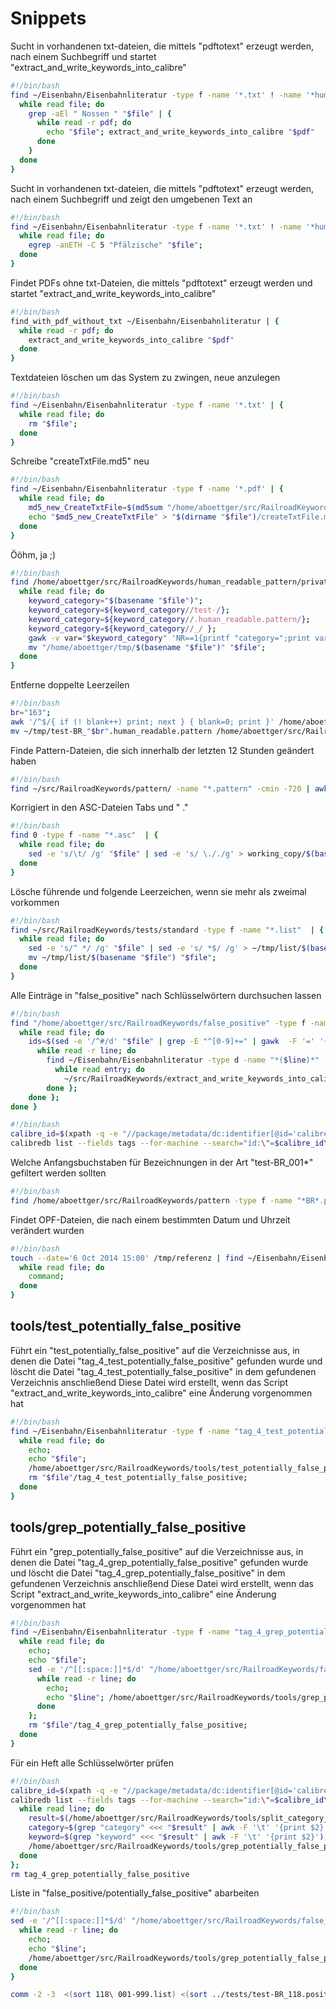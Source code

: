 Snippets
==

Sucht in vorhandenen txt-dateien, die mittels "pdftotext" erzeugt werden, nach einem Suchbegriff und startet "extract_and_write_keywords_into_calibre"

```sh
#!/bin/bash
find ~/Eisenbahn/Eisenbahnliteratur -type f -name '*.txt' ! -name '*human-readable.txt' | {
  while read file; do
    grep -aEl " Nossen " "$file" | {
      while read -r pdf; do
        echo "$file"; extract_and_write_keywords_into_calibre "$pdf"
      done
    }
  done
}
```

Sucht in vorhandenen txt-dateien, die mittels "pdftotext" erzeugt werden, nach einem Suchbegriff und zeigt den umgebenen Text an

```sh
#!/bin/bash
find ~/Eisenbahn/Eisenbahnliteratur -type f -name '*.txt' ! -name '*human-readable.txt' | {
  while read file; do
    egrep -anETH -C 5 "Pfälzische" "$file";
  done
}

```

Findet PDFs ohne txt-Dateien, die mittels "pdftotext" erzeugt werden und startet "extract_and_write_keywords_into_calibre"

```sh
#!/bin/bash
find_with_pdf_without_txt ~/Eisenbahn/Eisenbahnliteratur | {
  while read -r pdf; do
    extract_and_write_keywords_into_calibre "$pdf"
  done
}
```

Textdateien löschen um das System zu zwingen, neue anzulegen

```sh
#!/bin/bash
find ~/Eisenbahn/Eisenbahnliteratur -type f -name '*.txt' | {
  while read file; do
    rm "$file";
  done
}
```

Schreibe "createTxtFile.md5" neu

```sh
#!/bin/bash
find ~/Eisenbahn/Eisenbahnliteratur -type f -name '*.pdf' | {
  while read file; do
    md5_new_CreateTxtFile=$(md5sum "/home/aboettger/src/RailroadKeywords/functions/createTxtFile.sh"  | gawk  -F ' ' '{print $1}');
    echo "$md5_new_CreateTxtFile" > "$(dirname "$file")/createTxtFile.md5";
  done
}
```

Ööhm, ja ;)
```sh
#!/bin/bash
find /home/aboettger/src/RailroadKeywords/human_readable_pattern/private -type f -name "test-*.pattern" | {
  while read file; do
    keyword_category="$(basename "$file")";
    keyword_category=${keyword_category//test-/};
    keyword_category=${keyword_category//.human_readable.pattern/}; 
    keyword_category=${keyword_category//_/ };
    gawk -v var="$keyword_category" 'NR==1{printf "category=";print var;print;print} NR!=1' "$file"  > "/home/aboettger/tmp/$(basename "$file")";
    mv "/home/aboettger/tmp/$(basename "$file")" "$file";
  done
}
```

Entferne doppelte Leerzeilen

```sh
#!/bin/bash
br="163";
awk '/^$/{ if (! blank++) print; next } { blank=0; print }' /home/aboettger/src/RailroadKeywords/human_readable_pattern/standard/test-BR_"$br".human_readable.pattern > ~/tmp/test-BR_"$br".human_readable.pattern;
mv ~/tmp/test-BR_"$br".human_readable.pattern /home/aboettger/src/RailroadKeywords/human_readable_pattern/standard/test-BR_"$br".human_readable.pattern
```

Finde Pattern-Dateien, die sich innerhalb der letzten 12 Stunden geändert haben

```sh
#!/bin/bash
find ~/src/RailroadKeywords/pattern/ -name "*.pattern" -cmin -720 | awk -F/ '{print $7}' | sort
```

Korrigiert in den ASC-Dateien Tabs und " ."

```sh
#!/bin/bash
find 0 -type f -name "*.asc"  | {
  while read file; do
    sed -e 's/\t/ /g' "$file" | sed -e 's/ \././g' > working_copy/$(basename "$file");
  done
}
```

Lösche führende und folgende Leerzeichen, wenn sie mehr als zweimal vorkommen

```sh
#!/bin/bash
find ~/src/RailroadKeywords/tests/standard -type f -name "*.list"  | {
  while read file; do
    sed -e 's/^ */ /g' "$file" | sed -e 's/ *$/ /g' > ~/tmp/list/$(basename "$file");
    mv ~/tmp/list/$(basename "$file") "$file";
  done
}
```

Alle Einträge in "false_positive" nach Schlüsselwörtern durchsuchen lassen

```sh
#!/bin/bash
find "/home/aboettger/src/RailroadKeywords/false_positive" -type f -name "*.pattern" | {
  while read file; do
    ids=$(sed -e '/^#/d' "$file" | grep -E "^[0-9]+=" | gawk  -F '=' '{print $1}' | sort | uniq); echo "$ids" | {
      while read -r line; do
        find ~/Eisenbahn/Eisenbahnliteratur -type d -name "*($line)*" | {
          while read entry; do
            ~/src/RailroadKeywords/extract_and_write_keywords_into_calibre "$entry";
        done };
    done };
done }
```

```sh
#!/bin/bash
calibre_id=$(xpath -q -e "//package/metadata/dc:identifier[@id='calibre_id']/text()" "./metadata.opf");
calibredb list --fields tags --for-machine --search="id:\"=$calibre_id\"" --library-path ~/Eisenbahn/Eisenbahnliteratur  | jshon -e 0 -e "tags" | tr -d "[" | tr -d "]" | tr -d "," | tr -d "\"" | sed -e 's/\\//' | sed -e 's/^ *//g' | sed -e 's/ *$//g' | sed -e '/^$/d'
```


Welche Anfangsbuchstaben für Bezeichnungen in der Art "test-BR_001*" gefiltert werden sollten

```sh
#!/bin/bash
find /home/aboettger/src/RailroadKeywords/pattern -type f -name "*BR*.pattern" | awk -F "_" '{print $2}' | grep -o "[A-Z]*" | sort | uniq
```

Findet OPF-Dateien, die nach einem bestimmten Datum und Uhrzeit verändert wurden

```sh
#!/bin/bash
touch --date='6 Oct 2014 15:00' /tmp/referenz | find ~/Eisenbahn/Eisenbahnliteratur -type f -name "*.opf" -cnewer /tmp/referenz -exec dirname {} \; | {
  while read file; do
    command;
  done
}
```

tools/test_potentially_false_positive
--

Führt ein "test_potentially_false_positive" auf die Verzeichnisse aus, in denen die Datei "tag_4_test_potentially_false_positive" gefunden wurde und löscht die Datei "tag_4_test_potentially_false_positive" in dem gefundenen Verzeichnis anschließend
Diese Datei wird erstellt, wenn das Script "extract_and_write_keywords_into_calibre" eine Änderung vorgenommen hat

```sh
#!/bin/bash
find ~/Eisenbahn/Eisenbahnliteratur -type f -name "tag_4_test_potentially_false_positive" -exec dirname {} \; | {
  while read file; do
    echo;
    echo "$file";
    /home/aboettger/src/RailroadKeywords/tools/test_potentially_false_positive "$file";
    rm "$file"/tag_4_test_potentially_false_positive;
  done
}
```

tools/grep_potentially_false_positive
--

Führt ein "grep_potentially_false_positive" auf die Verzeichnisse aus, in denen die Datei "tag_4_grep_potentially_false_positive" gefunden wurde und löscht die Datei "tag_4_grep_potentially_false_positive" in dem gefundenen Verzeichnis anschließend
Diese Datei wird erstellt, wenn das Script "extract_and_write_keywords_into_calibre" eine Änderung vorgenommen hat

```sh
#!/bin/bash
find ~/Eisenbahn/Eisenbahnliteratur -type f -name "tag_4_grep_potentially_false_positive" -exec dirname {} \; | {
  while read file; do
    echo;
    echo "$file";
    sed -e '/^[[:space:]]*$/d' "/home/aboettger/src/RailroadKeywords/false_positive/potentially_false_positive" | sed -e '/^[[:space:]]*#/d' | {
      while read -r line; do
        echo;
        echo "$line"; /home/aboettger/src/RailroadKeywords/tools/grep_potentially_false_positive "$file" "*" "$line";
      done
    };
    rm "$file"/tag_4_grep_potentially_false_positive;
  done
}
```
Für ein Heft alle Schlüsselwörter prüfen

```sh
#!/bin/bash
calibre_id=$(xpath -q -e "//package/metadata/dc:identifier[@id='calibre_id']/text()" "./metadata.opf");
calibredb list --fields tags --for-machine --search="id:\"=$calibre_id\"" --library-path ~/Eisenbahn/Eisenbahnliteratur  | jshon -e 0 -e "tags" | tr -d "[" | tr -d "]" | tr -d "," | tr -d "\"" | sed 's/\\//' | sed 's/^ *//g' | sed 's/ *$//g' | sed '/^$/d' | {
  while read line; do
    result=$(/home/aboettger/src/RailroadKeywords/tools/split_category_and_keyword "$line");
    category=$(grep "category" <<< "$result" | awk -F '\t' '{print $2}');
    keyword=$(grep "keyword" <<< "$result" | awk -F '\t' '{print $2}');
    /home/aboettger/src/RailroadKeywords/tools/grep_potentially_false_positive . "$category" "$keyword";
  done
};
rm tag_4_grep_potentially_false_positive
```
Liste in "false_positive/potentially_false_positive" abarbeiten

```sh
#!/bin/bash
sed -e '/^[[:space:]]*$/d' "/home/aboettger/src/RailroadKeywords/false_positive/potentially_false_positive" | sed -e '/^[[:space:]]*#/d' | {
  while read -r line; do
    echo;
    echo "$line";
    /home/aboettger/src/RailroadKeywords/tools/grep_potentially_false_positive ~/Eisenbahn/Eisenbahnliteratur "*" "$line";
  done
}
```



```sh
comm -2 -3  <(sort 118\ 001-999.list) <(sort ../tests/test-BR_118.positive.002.list)
```
